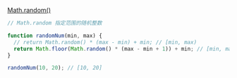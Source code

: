 [Math.random()](https://developer.mozilla.org/zh-CN/docs/Web/JavaScript/Reference/Global_Objects/Math/random)



```javascript
// Math.random 指定范围的随机整数

function randomNum(min, max) {
  // return Math.random() * (max - min) + min; // [min, max)
  return Math.floor(Math.random() * (max - min + 1)) + min; // [min, max]
}

randomNum(10, 20); // [10, 20]

```

